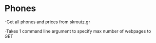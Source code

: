 # Phones

-Get all phones and prices from skroutz.gr

-Takes 1 command line argument to specify max number of webpages to GET
